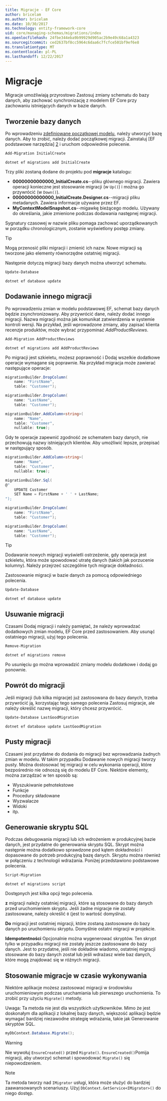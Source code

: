 ```yaml
---
title: Migracje - EF Core
author: bricelam
ms.author: bricelam
ms.date: 10/30/2017
ms.technology: entity-framework-core
uid: core/managing-schemas/migrations/index
ms.openlocfilehash: 24fbe344eba9b99929d905ac2b9e49c68a1a4323
ms.sourcegitcommit: ced2637bf8cc5964c6daa6c7fcfce501bf9ef6e8
ms.translationtype: MT
ms.contentlocale: pl-PL
ms.lasthandoff: 12/22/2017
---
```

<a name="migrations"></a>Migracje
==========
Migracje umożliwiają przyrostowo Zastosuj zmiany schematu do bazy danych, aby zachować synchronizację z modelem EF Core przy zachowaniu istniejących danych w bazie danych.

<a name="creating-the-database"></a>Tworzenie bazy danych
---------------------
Po wprowadzeniu [zdefiniowane początkowej modelu][1], należy utworzyć bazę danych. Aby to zrobić, należy dodać początkowej migracji.
Zainstaluj [EF podstawowe narzędzia] [ 2] i uruchom odpowiednie polecenie.

``` powershell
Add-Migration InitialCreate
```
``` Console
dotnet ef migrations add InitialCreate
```

Trzy pliki zostaną dodane do projektu pod **migracje** katalogu:

* **00000000000000_InitialCreate.cs**--pliku głównego migracji. Zawiera operacji konieczne jest stosowanie migracji (w `Up()`) i można go przywrócić (w `Down()`).
* **00000000000000_InitialCreate.Designer.cs**--migracji pliku metadanych. Zawiera informacje używane przez EF.
* **MyContextModelSnapshot.cs**--migawkę bieżącego modelu. Używany do określania, jakie zmienione podczas dodawania następnej migracji.

Sygnatury czasowej w nazwie pliku pomaga zachować uporządkowanych w porządku chronologicznym, zostanie wyświetlony postęp zmiany.

> [!TIP]
> Mogą przenosić pliki migracji i zmienić ich nazw. Nowe migracji są tworzone jako elementy równorzędne ostatniej migracji.

Następnie dotyczą migracji bazy danych można utworzyć schematu.

``` powershell
Update-Database
```
``` Console
dotnet ef database update
```

<a name="adding-another-migration"></a>Dodawanie innego migracji
------------------------
Po wprowadzeniu zmian w modelu podstawowej EF, schemat bazy danych będzie zsynchronizowany. Aby przywrócić dane, należy dodać innego migracji. Nazwa migracji można jak komunikat zatwierdzenia w systemie kontroli wersji. Na przykład, jeśli wprowadzone zmiany, aby zapisać klienta recenzje produktów, może wybrać przypominać *AddProductReviews*.

``` powershell
Add-Migration AddProductReviews
```
``` Console
dotnet ef migrations add AddProductReviews
```

Po migracji jest szkieletu, możesz poprawność i Dodaj wszelkie dodatkowe operacje wymagane się poprawnie. Na przykład migracja może zawierać następujące operacje:

``` csharp
migrationBuilder.DropColumn(
    name: "FirstName",
    table: "Customer");

migrationBuilder.DropColumn(
    name: "LastName",
    table: "Customer");

migrationBuilder.AddColumn<string>(
    name: "Name",
    table: "Customer",
    nullable: true);
```

Gdy te operacje zapewnić zgodność ze schematem bazy danych, nie przechowują nazwy istniejących klientów. Aby umożliwić lepsze, przepisać w następujący sposób.

``` csharp
migrationBuilder.AddColumn<string>(
    name: "Name",
    table: "Customer",
    nullable: true);

migrationBuilder.Sql(
@"
    UPDATE Customer
    SET Name = FirstName + ' ' + LastName;
");

migrationBuilder.DropColumn(
    name: "FirstName",
    table: "Customer");

migrationBuilder.DropColumn(
    name: "LastName",
    table: "Customer");
```

> [!TIP]
> Dodawanie nowych migracji wyświetli ostrzeżenie, gdy operacja jest szkieletu, która może spowodować utratę danych (takich jak porzucenie kolumny). Należy przejrzeć szczególnie tych migracje dokładności.

Zastosowanie migracji w bazie danych za pomocą odpowiedniego polecenia.

``` powershell
Update-Database
```
``` Console
dotnet ef database update
```

<a name="removing-a-migration"></a>Usuwanie migracji
--------------------
Czasami Dodaj migracji i należy pamiętać, że należy wprowadzać dodatkowych zmian modelu, EF Core przed zastosowaniem.
Aby usunąć ostatniego migracji, użyj tego polecenia.

``` powershell
Remove-Migration
```
``` Console
dotnet ef migrations remove
```

Po usunięciu go można wprowadzić zmiany modelu dodatkowe i dodaj go ponownie.

<a name="reverting-a-migration"></a>Powrót do migracji
---------------------
Jeśli migracji (lub kilka migracje) już zastosowana do bazy danych, trzeba przywrócić ją, korzystając tego samego polecenia Zastosuj migracje, ale należy określić nazwę migracji, który chcesz przywrócić.

``` powershell
Update-Database LastGoodMigration
```
``` Console
dotnet ef database update LastGoodMigration
```

<a name="empty-migrations"></a>Pusty migracji
----------------
Czasami jest przydatne do dodania do migracji bez wprowadzania żadnych zmian w modelu. W takim przypadku Dodawanie nowych migracji tworzy pusty. Można dostosować tej migracji w celu wykonania operacji, które bezpośrednio nie odnoszą się do modelu EF Core.
Niektóre elementy, można zarządzać w ten sposób są:

* Wyszukiwanie pełnotekstowe
* Funkcje
* Procedury składowane
* Wyzwalacze
* Widoki
* itp.

<a name="generating-a-sql-script"></a>Generowanie skryptu SQL
-----------------------
Podczas debugowania migracji lub ich wdrożeniem w produkcyjnej bazie danych, jest przydatne do generowania skryptu SQL. Skrypt można następnie można dodatkowo sprawdzone pod kątem dokładności i dopasowane do potrzeb produkcyjną bazę danych. Skryptu można również w połączeniu z technologii wdrażania. Poniżej przedstawiono podstawowe polecenia.

``` powershell
Script-Migration
```
``` Console
dotnet ef migrations script
```

Dostępnych jest kilka opcji tego polecenia.

**z** migracji należy ostatniej migracji, które są stosowane do bazy danych przed uruchomieniem skryptu. Jeśli żadne migracje nie zostały zastosowane, należy określić `0` (jest to wartość domyślna).

**Do** migracji jest ostatniej migracji, które zostaną zastosowane do bazy danych po uruchomieniu skryptu. Domyślnie ostatni migracji w projekcie.

**Idempotentności** Opcjonalnie można wygenerować skryptów. Ten skrypt tylko w przypadku migracji nie zostały jeszcze zastosowane do bazy danych. Jest to przydatne, jeśli nie dokładnie wiadomo, ostatniej migracji stosowane do bazy danych został lub jeśli wdrażasz wiele baz danych, które mogą znajdować się w różnych migracji.

<a name="applying-migrations-at-runtime"></a>Stosowanie migracje w czasie wykonywania
------------------------------
Niektóre aplikacje możesz zastosować migracji w środowisku uruchomieniowym podczas uruchamiania lub pierwszego uruchomienia. To zrobić przy użyciu `Migrate()` metody.

Uwaga: Ta metoda nie jest dla wszystkich użytkowników. Mimo że jest doskonałym dla aplikacji z lokalnej bazy danych, większość aplikacji będzie wymagać bardziej niezawodne strategię wdrażania, takie jak Generowanie skryptów SQL.

``` csharp
myDbContext.Database.Migrate();
```

> [!WARNING]
> Nie wywołuj `EnsureCreated()` przed `Migrate()`. `EnsureCreated()`Pomija migracji, aby utworzyć schemat i spowodować `Migrate()` się niepowodzeniem.

> [!NOTE]
> Ta metoda tworzy nad `IMigrator` usługi, która może służyć do bardziej zaawansowanych scenariuszy. Użyj `DbContext.GetService<IMigrator>()` do niego dostęp.


  [1]: ../../modeling/index.md
  [2]: ../../miscellaneous/cli/index.md
